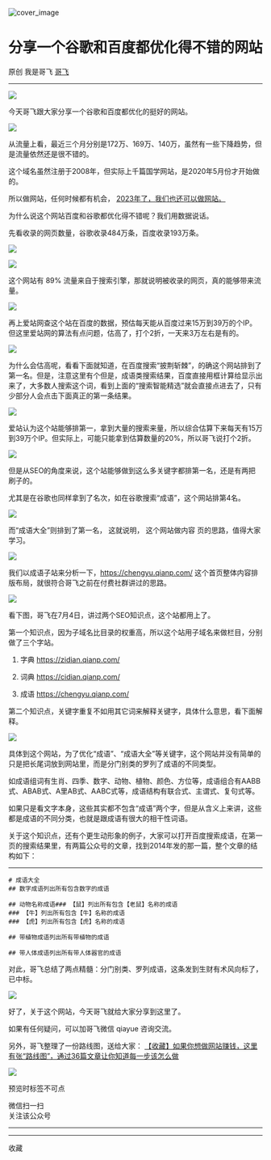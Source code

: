 ![cover_image](https://mmbiz.qpic.cn/sz_mmbiz_jpg/LBrX00GQeicufUDkCcxEYJkYW93GtRzRNe2tcPnRyzHib9JIMnfeu0jvkcHtMJB8FEmZLUwrN3BhwVGYibzB6YanA/0?wx_fmt=jpeg)

#  分享一个谷歌和百度都优化得不错的网站

原创  我是哥飞  [ 哥飞 ](javascript:void\(0\);)

__ _ _ _ _

![](https://mmbiz.qpic.cn/sz_mmbiz_png/LBrX00GQeicufUDkCcxEYJkYW93GtRzRNcYazYvNxP2Q1658mEnPpUGG2HZDnuibeMJzCOetmGhVveXleXp6YicAA/640?wx_fmt=png)

今天哥飞跟大家分享一个谷歌和百度都优化的挺好的网站。

![](https://mmbiz.qpic.cn/sz_mmbiz_png/LBrX00GQeicufUDkCcxEYJkYW93GtRzRN9z2lcoOgAq8vGaWh9VZkfygu5j4WhFl8v2GC9hTD3WEPsOrBWliblzw/640?wx_fmt=png)

从流量上看，最近三个月分别是172万、169万、140万，虽然有一些下降趋势，但是流量依然还是很不错的。  

这个域名虽然注册于2008年，但实际上千篇国学网站，是2020年5月份才开始做的。

所以做网站，任何时候都有机会， [ 2023年了，我们也还可以做网站。
](http://mp.weixin.qq.com/s?__biz=MjM5OTIzMzYyMA==&mid=2650079683&idx=1&sn=091f793f74b58d107a6c3adc93870974&chksm=bf3f30f88848b9ee3879f5236c1b0d3be457abd39088ad7cb916f4e7db0a54795d3dd95cefef&scene=21#wechat_redirect)  

为什么说这个网站百度和谷歌都优化得不错呢？我们用数据说话。  

先看收录的网页数量，谷歌收录484万条，百度收录193万条。  

![](https://mmbiz.qpic.cn/sz_mmbiz_png/LBrX00GQeicufUDkCcxEYJkYW93GtRzRNmLvPibvVfznTsRSCA1uibpCdgMjheq1W6EsBb0hic3LdWrXkHYvlNlxfw/640?wx_fmt=png)

![](https://mmbiz.qpic.cn/sz_mmbiz_png/LBrX00GQeicufUDkCcxEYJkYW93GtRzRNkTXtV5VZ0EyiavNU11JmtkE3Dia8nrLIbDcEHiaUjeZOElIL7BokYBn6A/640?wx_fmt=png)

这个网站有 89% 流量来自于搜索引擎，那就说明被收录的网页，真的能够带来流量。  

![](https://mmbiz.qpic.cn/sz_mmbiz_png/LBrX00GQeicufUDkCcxEYJkYW93GtRzRNQU0ibSWurnYOX9Eib04icWUH5icDe0MwSicdq78LpBta5YDicW0gaHiaOsHiaA/640?wx_fmt=png)

再上爱站网查这个站在百度的数据，预估每天能从百度过来15万到39万的个IP。但这里爱站网的算法有点问题，估高了，打个2折，一天来3万左右是有的。  

![](https://mmbiz.qpic.cn/sz_mmbiz_png/LBrX00GQeicufUDkCcxEYJkYW93GtRzRNd66iag3ByBEFUiacmakpeQxLf6yQWHXUqJ9nFKrveBPBNAcCwo62ibcHg/640?wx_fmt=png)

为什么会估高呢，看看下面就知道，在百度搜索“披荆斩棘”，的确这个网站排到了第一名。但是，注意这里有个但是，成语类搜索结果，百度直接用框计算给显示出来了，大多数人搜索这个词，看到上面的“搜索智能精选”就会直接点进去了，只有少部分人会点击下面真正的第一条结果。  

![](https://mmbiz.qpic.cn/sz_mmbiz_png/LBrX00GQeicufUDkCcxEYJkYW93GtRzRNfkQeXicV6Zt8b1qeJrFnJ4icVgHfsYJKgyGXTsaPueAauQicOgd5LdARA/640?wx_fmt=png)

爱站认为这个站能够排第一，拿到大量的搜索来量，所以综合估算下来每天有15万到39万个IP。但实际上，可能只能拿到估算数量的20%，所以哥飞说打个2折。

![](https://mmbiz.qpic.cn/sz_mmbiz_png/LBrX00GQeicufUDkCcxEYJkYW93GtRzRNCQ1xJDBdyUWh1lqXrZrKlFhgdoEAhQp5lzDhWsumbdicTQIsqFYOxaQ/640?wx_fmt=png)

但是从SEO的角度来说，这个站能够做到这么多关键字都排第一名，还是有两把刷子的。

尤其是在谷歌也同样拿到了名次，如在谷歌搜索“成语”，这个网站排第4名。

![](https://mmbiz.qpic.cn/sz_mmbiz_png/LBrX00GQeicufUDkCcxEYJkYW93GtRzRN1pcibpD24F7bER2Biaic31QHaqQh0egicD7rj5d5CBGwsicwiaJLgpibPGPRA/640?wx_fmt=png)

而“成语大全”则排到了第一名，  这就说明，  这个网站做内容  页的思路，值得大家学习。  

![](https://mmbiz.qpic.cn/sz_mmbiz_png/LBrX00GQeicufUDkCcxEYJkYW93GtRzRNciaKyVZBX8icrW2PQR6qYtSfx1TOxUrvA4f1JEf7Keic63sVKN5YD29zw/640?wx_fmt=png)

我们以成语子站来分析一下，https://chengyu.qianp.com/ 这个首页整体内容排版布局，就很符合哥飞之前在付费社群讲过的思路。

![](https://mmbiz.qpic.cn/sz_mmbiz_png/LBrX00GQeicufUDkCcxEYJkYW93GtRzRN8qAibLv8Csgz8On0Nn8fj86Tia99NickLXeDjCjY38eTJwRSllKy46BqA/640?wx_fmt=png)

看下图，哥飞在7月4日，讲过两个SEO知识点，这个站都用上了。  

第一个知识点，因为子域名比目录的权重高，所以这个站用子域名来做栏目，分别做了三个字站。

  1. 字典 https://zidian.qianp.com/ 

  2. 词典 https://cidian.qianp.com/ 

  3. 成语 https://chengyu.qianp.com/ 

  

第二个知识点，关键字重复不如用其它词来解释关键字，具体什么意思，看下面解释。

![](https://mmbiz.qpic.cn/sz_mmbiz_jpg/LBrX00GQeicufUDkCcxEYJkYW93GtRzRNHiaA2fApnw52taKlBenTCpZjnBnHCz8ECzA2g2tbxToAQXicX007qdXg/640?wx_fmt=jpeg)

具体到这个网站，为了优化“成语”、“成语大全”等关键字，这个网站并没有简单的只是把长尾词放到网站里，而是分门别类的罗列了成语的不同类型。  

如成语组词有生肖、四季、数字、动物、植物、颜色、方位等，成语组合有AABB式、ABAB式、A里AB式、AABC式等，成语结构有联合式、主谓式、复句式等。

如果只是看文字本身，这些其实都不包含“成语”两个字，但是从含义上来讲，这些都是成语的不同分类，也就是跟成语有很大的相干性词语。

关于这个知识点，还有个更生动形象的例子，大家可以打开百度搜索成语，在第一页的搜索结果里，有两篇公众号的文章，找到2014年发的那一篇，整个文章的结构如下：  

  *   *   *   *   *   *   *   *   *   *   *   *   *   *   *   *   *   *   *   *   *   *   * 

    
    
    # 成语大全  
    ## 数字成语列出所有包含数字的成语  
      
    ## 动物名称成语### 【鼠】列出所有包含【老鼠】名称的成语  
    ### 【牛】列出所有包含【牛】名称的成语  
    ### 【虎】列出所有包含【虎】名称的成语  
      
    ## 带植物成语列出所有带植物的成语  
      
    ## 带人体成语列出所有带人体器官的成语

对此，哥飞总结了两点精髓：分门别类、罗列成语，这条发到生财有术风向标了，已中标。  

![](https://mmbiz.qpic.cn/sz_mmbiz_jpg/LBrX00GQeicufUDkCcxEYJkYW93GtRzRNoznKUmZ1OnYXicxIexcbrSzDWibv3nmnl9m4z57gPmHW3ib2pVoiaKnb8A/640?wx_fmt=jpeg)

好了，关于这个网站，今天哥飞就给大家分享到这里了。  

如果有任何疑问，可以加哥飞微信 qiayue 咨询交流。

另外，哥飞整理了一份路线图，送给大家： [ 【收藏】如果你想做网站赚钱，这里有张“路线图”，通过36篇文章让你知道每一步该怎么做
](http://mp.weixin.qq.com/s?__biz=MjM5OTIzMzYyMA==&mid=2650079774&idx=1&sn=662bb441c636137a30fe04616bc4970e&chksm=bf3f33258848ba33cad1d824124ecc3bc478ddefe706a9f3fe6b1c45fb0ee3d7570e3f28eef2&scene=21#wechat_redirect)

![](https://mmbiz.qpic.cn/sz_mmbiz_png/LBrX00GQeictmH6ZbzrmhFdgH55yNiarBAXwFK5njpE3j8ehd8M5CNnh5mX01ibDAls4gZvob7nUmwXnscEXNDm3g/640?wx_fmt=png)

  

预览时标签不可点

微信扫一扫  
关注该公众号





****



****



  收藏

